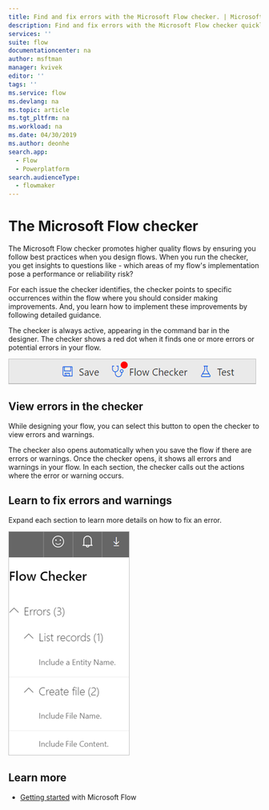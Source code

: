 ```yaml
---
title: Find and fix errors with the Microsoft Flow checker. | Microsoft Docs
description: Find and fix errors with the Microsoft Flow checker quickly.
services: ''
suite: flow
documentationcenter: na
author: msftman
manager: kvivek
editor: ''
tags: ''
ms.service: flow
ms.devlang: na
ms.topic: article
ms.tgt_pltfrm: na
ms.workload: na
ms.date: 04/30/2019
ms.author: deonhe
search.app: 
  - Flow
  - Powerplatform
search.audienceType: 
  - flowmaker
---
```


# The Microsoft Flow checker

The Microsoft Flow checker promotes higher quality flows by ensuring you follow best practices when you design flows. When you run the checker, you get insights to questions like - which areas of my flow's implementation pose a performance or reliability risk?

For each issue the checker identifies, the checker points to specific occurrences within the flow where you should consider making improvements. And, you learn how to implement these improvements by following detailed guidance.

The checker is always active, appearing in the command bar in the designer. The checker shows a red dot when it finds one or more errors or potential errors in your flow.

![Checker](media/checker/checker-in-designer.png)


## View errors in the checker

While designing your flow, you can select this button to open the checker to view errors and warnings. 

The checker also opens automatically when you save the flow if there are errors or warnings.  Once the checker opens, it shows all errors and warnings in your flow. In each section, the checker calls out the actions where the error or warning occurs. 

## Learn to fix errors and warnings

Expand each section to learn more details on how to fix an error.

![Checker details](media/checker/checker-detail.png)

## Learn more

- [Getting started](getting-started.md) with Microsoft Flow



